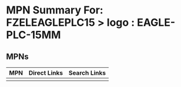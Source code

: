 



# MPN Summary For: FZELEAGLEPLC15 > logo : EAGLE-PLC-15MM

## MPNs
  

|MPN|Direct Links|Search Links|
| :--- | :--- | :--- |
||||
